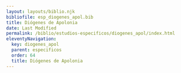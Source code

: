 ```yaml
---
layout: layouts/biblio.njk
bibliofile: esp_diogenes_apol.bib
title: Diógenes de Apolonia
date: Last Modified
permalink: /biblio/estudios-especificos/diogenes_apol/index.html
eleventyNavigation:
  key: diogenes_apol
  parent: especificos
  order: 64
  title: Diógenes de Apolonia
---
```

